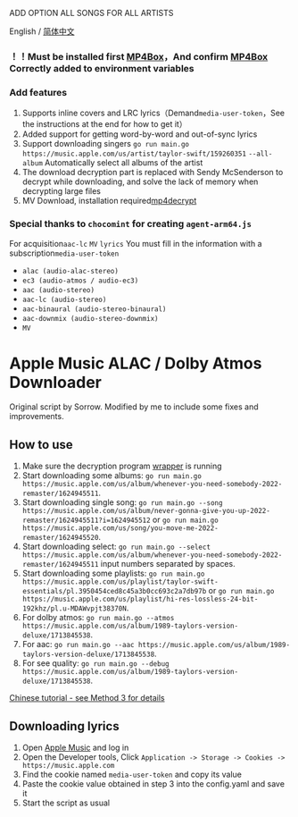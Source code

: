 ADD OPTION ALL SONGS FOR ALL ARTISTS


English / [简体中文](./README-CN.md)

### ！！Must be installed first [MP4Box](https://gpac.io/downloads/gpac-nightly-builds/)，And confirm [MP4Box](https://gpac.io/downloads/gpac-nightly-builds/) Correctly added to environment variables

### Add features

1. Supports inline covers and LRC lyrics（Demand`media-user-token`，See the instructions at the end for how to get it）
2. Added support for getting word-by-word and out-of-sync lyrics
3. Support downloading singers `go run main.go https://music.apple.com/us/artist/taylor-swift/159260351` `--all-album` Automatically select all albums of the artist
4. The download decryption part is replaced with Sendy McSenderson to decrypt while downloading, and solve the lack of memory when decrypting large files
5. MV Download, installation required[mp4decrypt](https://www.bento4.com/downloads/)

### Special thanks to `chocomint` for creating `agent-arm64.js`

For acquisition`aac-lc` `MV` `lyrics` You must fill in the information with a subscription`media-user-token`

- `alac (audio-alac-stereo)`
- `ec3 (audio-atmos / audio-ec3)`
- `aac (audio-stereo)`
- `aac-lc (audio-stereo)`
- `aac-binaural (audio-stereo-binaural)`
- `aac-downmix (audio-stereo-downmix)`
- `MV`

# Apple Music ALAC / Dolby Atmos Downloader

Original script by Sorrow. Modified by me to include some fixes and improvements.

## How to use
1. Make sure the decryption program [wrapper](https://github.com/zhaarey/wrapper) is running
2. Start downloading some albums: `go run main.go https://music.apple.com/us/album/whenever-you-need-somebody-2022-remaster/1624945511`.
3. Start downloading single song: `go run main.go --song https://music.apple.com/us/album/never-gonna-give-you-up-2022-remaster/1624945511?i=1624945512` or `go run main.go https://music.apple.com/us/song/you-move-me-2022-remaster/1624945520`.
4. Start downloading select: `go run main.go --select https://music.apple.com/us/album/whenever-you-need-somebody-2022-remaster/1624945511` input numbers separated by spaces.
5. Start downloading some playlists: `go run main.go https://music.apple.com/us/playlist/taylor-swift-essentials/pl.3950454ced8c45a3b0cc693c2a7db97b` or `go run main.go https://music.apple.com/us/playlist/hi-res-lossless-24-bit-192khz/pl.u-MDAWvpjt38370N`.
6. For dolby atmos: `go run main.go --atmos https://music.apple.com/us/album/1989-taylors-version-deluxe/1713845538`.
7. For aac: `go run main.go --aac https://music.apple.com/us/album/1989-taylors-version-deluxe/1713845538`.
8. For see quality: `go run main.go --debug https://music.apple.com/us/album/1989-taylors-version-deluxe/1713845538`.

[Chinese tutorial - see Method 3 for details](https://telegra.ph/Apple-Music-Alac高解析度无损音乐下载教程-04-02-2)

## Downloading lyrics

1. Open [Apple Music](https://music.apple.com) and log in
2. Open the Developer tools, Click `Application -> Storage -> Cookies -> https://music.apple.com`
3. Find the cookie named `media-user-token` and copy its value
4. Paste the cookie value obtained in step 3 into the config.yaml and save it
5. Start the script as usual

